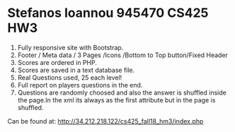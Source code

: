 # Stefanos Ioannou 945470  CS425 HW3
1. Fully responsive site with Bootstrap.
2. Footer / Meta data / 3 Pages /Icons /Bottom to Top button/Fixed Header
3. Scores are ordered in PHP.
4. Scores are saved in a text database file. 
5. Real Questions used, 25 each level!
6. Full report on players questions in the end.
7. Questions are randomly choosed and also the answer is shuffled inside the page.In the xml 
its always as the first attribute but in the page is shuffled.

Can be found at:
http://34.212.218.122/cs425_fall18_hm3/index.php
